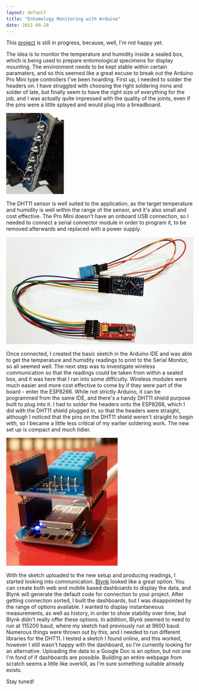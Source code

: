 ```yaml
---
layout: default
title: "Entomology Monitoring with Arduino"
date: 2021-09-28
---
```


This [project](https://github.com/obsidiangecko/entomology-monitor) is still in progress, because, well, I'm not happy yet.

The idea is to monitor the temperature and humidity inside a sealed box, which is being used to prepare entomological specimens for
display mounting. The environment needs to be kept stable within certain paramaters, and so this seemed like a great excuse to break
out the Arduino Pro Mini type controllers I've been hoarding. First up, I needed to solder the headers on. I have struggled with choosing 
the right soldering irons and solder of late, but finally seem to have the right size of everything for the job, and I was actually quite 
impressed with the quality of the joints, even if the pins were a little splayed and would plug into a breadboard. 

![Solder Joints](/assets/images/solder.jpg)

The DHT11 sensor is well suited to the application, as the target temperature and humidity is well within the range of the sensor,
and it's also small and cost effective. The Pro Mini doesn't have an onboard USB connection, so I needed to connect a serial connector
module in order to program it, to be removed afterwards and replaced with a power supply.

![Pro Mini Setup](/assets/images/ProMini.jpg)

Once connected, I created the basic sketch in the Arduino IDE and was able to get the temperature and humidity readings to print
to the Serial Monitor, so all seemed well. The next step was to investigate wireless communication so that the readings could
be taken from within a sealed box, and it was here that I ran into some difficulty. Wireless modules were much easier and more
cost effective to come by if they were part of the board - enter the ESP8266. While not strictly Arduino, it can be programmed
from the same IDE, and there's a handy DHT11 shield purpose built to plug into it. I had to solder the headers onto the ESP8266,
which I did with the DHT11 shield plugged in, so that the headers were straight, although I noticed that the pins on the DHT11 shield
weren't straight to begin with, so I became a little less critical of my earlier soldering work. The new set up is compact and much tidier.

![ESP8266 with DHT11 shield](/assets/images/ESP8266.jpg)

With the sketch uploaded to the new setup and producing readings, I started looking into communication. [Blynk](https://blynk.io)
looked like a great option. You can create both web and mobile based dashboards to display the data, and Blynk will generate
the default code for connection to your project. After getting connection sorted, I built the dashboards, but I was disappointed
by the range of options available. I wanted to display instantaneous measurements, as well as history, in order to show stability
over time, but Blynk didn't really offer these options. In addition, Blynk seemed to need to run at 115200 baud, where my sketch had previously
run at 9600 baud. Numerous things were thrown out by this, and I needed to run different libraries for the DHT11. I tested a sketch
I found online, and this worked, however I still wasn't happy with the dashboard, so I'm currently looking for an alternative. Uploading
the data to a Google Doc is an option, but not one I'm fond of if dashboards are possible. Building an entire webpage from scratch
seems a little like overkill, as I'm sure something suitable already exists.

Stay tuned!